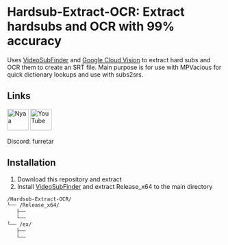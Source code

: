 # Hardsub-Extract-OCR: Extract hardsubs and OCR with 99% accuracy 
Uses [VideoSubFinder](https://sourceforge.net/projects/videosubfinder/)
and [Google Cloud Vision](https://cloud.google.com/vision) to extract hard subs and OCR them to create an SRT file. Main purpose is for use with MPVacious for quick dictionary lookups and use with subs2srs.

## Links
<a href="https://nyaa.si/user/Furretar"><img src="https://github.com/user-attachments/assets/bf0a6f97-e1d4-417e-b887-a323cb2f3390" height="50px" title="Nyaa"></a>
<a href="https://www.youtube.com/@furretar6484"><img src="https://github.com/gauravghongde/social-icons/blob/master/SVG/Color/Youtube.svg" height="50px" title="YouTube"></a>

Discord: furretar

## Installation
1. Download this repository and extract
2. Install [VideoSubFinder](https://sourceforge.net/projects/videosubfinder/) and extract Release_x64 to the main directory
```bash
/Hardsub-Extract-OCR/
└── /Release_x64/
   ├── 
   └── 
└── /ex/
   ├── 
   └── 
```

